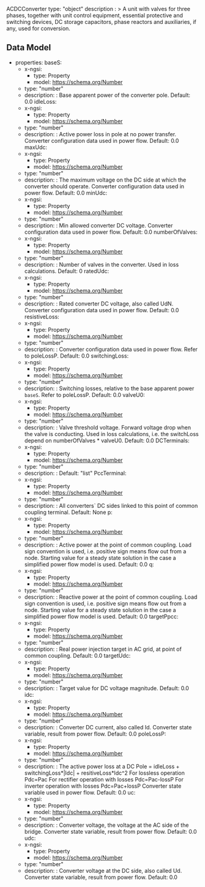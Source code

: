 ACDCConverter
type: "object"
description : >
A unit with valves for three phases, together with unit control equipment, essential protective and switching devices, DC storage capacitors, phase reactors and auxiliaries, if any, used for conversion.

## Data Model

  - properties:
    baseS:
      - x-ngsi:
        - type: Property
        - model: https://schema.org/Number
      - type: "number"
      - description: : Base apparent power of the converter pole. Default: 0.0
    idleLoss:
      - x-ngsi:
        - type: Property
        - model: https://schema.org/Number
      - type: "number"
      - description: : Active power loss in pole at no power transfer. Converter configuration data used in power flow. Default: 0.0
    maxUdc:
      - x-ngsi:
        - type: Property
        - model: https://schema.org/Number
      - type: "number"
      - description: : The maximum voltage on the DC side at which the converter should operate. Converter configuration data used in power flow. Default: 0.0
    minUdc:
      - x-ngsi:
        - type: Property
        - model: https://schema.org/Number
      - type: "number"
      - description: : Min allowed converter DC voltage. Converter configuration data used in power flow. Default: 0.0
    numberOfValves:
      - x-ngsi:
        - type: Property
        - model: https://schema.org/Number
      - type: "number"
      - description: : Number of valves in the converter. Used in loss calculations. Default: 0
    ratedUdc:
      - x-ngsi:
        - type: Property
        - model: https://schema.org/Number
      - type: "number"
      - description: : Rated converter DC voltage, also called UdN. Converter configuration data used in power flow. Default: 0.0
    resistiveLoss:
      - x-ngsi:
        - type: Property
        - model: https://schema.org/Number
      - type: "number"
      - description: : Converter configuration data used in power flow. Refer to poleLossP. Default: 0.0
    switchingLoss:
      - x-ngsi:
        - type: Property
        - model: https://schema.org/Number
      - type: "number"
      - description: : Switching losses, relative to the base apparent power `baseS`. Refer to poleLossP. Default: 0.0
    valveU0:
      - x-ngsi:
        - type: Property
        - model: https://schema.org/Number
      - type: "number"
      - description: : Valve threshold voltage. Forward voltage drop when the valve is conducting. Used in loss calculations, i.e. the switchLoss depend on numberOfValves * valveU0. Default: 0.0
    DCTerminals:
      - x-ngsi:
        - type: Property
        - model: https://schema.org/Number
      - type: "number"
      - description: :  Default: "list"
    PccTerminal:
      - x-ngsi:
        - type: Property
        - model: https://schema.org/Number
      - type: "number"
      - description: : All converters` DC sides linked to this point of common coupling terminal. Default: None
    p:
      - x-ngsi:
        - type: Property
        - model: https://schema.org/Number
      - type: "number"
      - description: : Active power at the point of common coupling. Load sign convention is used, i.e. positive sign means flow out from a node. Starting value for a steady state solution in the case a simplified power flow model is used. Default: 0.0
    q:
      - x-ngsi:
        - type: Property
        - model: https://schema.org/Number
      - type: "number"
      - description: : Reactive power at the point of common coupling. Load sign convention is used, i.e. positive sign means flow out from a node. Starting value for a steady state solution in the case a simplified power flow model is used. Default: 0.0
    targetPpcc:
      - x-ngsi:
        - type: Property
        - model: https://schema.org/Number
      - type: "number"
      - description: : Real power injection target in AC grid, at point of common coupling. Default: 0.0
    targetUdc:
      - x-ngsi:
        - type: Property
        - model: https://schema.org/Number
      - type: "number"
      - description: : Target value for DC voltage magnitude. Default: 0.0
    idc:
      - x-ngsi:
        - type: Property
        - model: https://schema.org/Number
      - type: "number"
      - description: : Converter DC current, also called Id. Converter state variable, result from power flow. Default: 0.0
    poleLossP:
      - x-ngsi:
        - type: Property
        - model: https://schema.org/Number
      - type: "number"
      - description: : The active power loss at a DC Pole  = idleLoss + switchingLoss*|Idc| + resitiveLoss*Idc^2 For lossless operation Pdc=Pac For rectifier operation with losses Pdc=Pac-lossP For inverter operation with losses Pdc=Pac+lossP Converter state variable used in power flow. Default: 0.0
    uc:
      - x-ngsi:
        - type: Property
        - model: https://schema.org/Number
      - type: "number"
      - description: : Converter voltage, the voltage at the AC side of the bridge. Converter state variable, result from power flow. Default: 0.0
    udc:
      - x-ngsi:
        - type: Property
        - model: https://schema.org/Number
      - type: "number"
      - description: : Converter voltage at the DC side, also called Ud. Converter state variable, result from power flow. Default: 0.0
